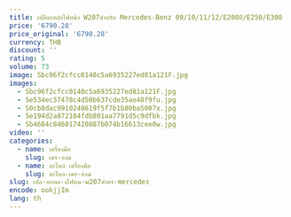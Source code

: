```yaml
---
title: เปลือกหลังไฟหน้า W207สำหรับ Mercedes-Benz 09/10/11/12/E200ปี/E250/E300
price: '6790.28'
price_original: '6790.28'
currency: THB
discount: ''
rating: 5
volume: 73
image: Sbc96f2cfcc0140c5a6935227ed81a121F.jpg
images:
  - Sbc96f2cfcc0140c5a6935227ed81a121F.jpg
  - Se534ec37478c4d50b637cde35ae48f9fu.jpg
  - S0cb8dac9910248619f5f7b1b80ba5007x.jpg
  - Se194d2a872184fdb801aa7791d5c9dfbk.jpg
  - Sb4684c846017420887b074b16613cee0w.jpg
video: ''
categories:
  - name: เครื่องมือ
    slug: เคร-องม
  - name: อะไหล่ เครื่องมือ
    slug: อะไหล-เคร-องม
slug: เปล-อกหล-งไฟหน-w207สำหร-mercedes
encode: ookjjIm
lang: th
---
```

  
